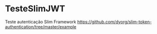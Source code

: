 # TesteSlimJWT
Teste autenticação Slim Framework 
https://github.com/dyorg/slim-token-authentication/tree/master/example
